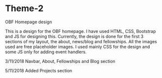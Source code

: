 # Theme-2
OBF Homepage design

This is a design for the OBF homepage.
I have used HTML, CSS,  Bootstrap  and JS for designing this. Currently, the design is done for the first 3 sections of my layout, the about, news/blog and fellowships.
All the images used are free placeholder images.
I used mainly CSS for the design and some JS only for adding event handlers.

3/11/2018
Navbar, About, Fellowships and Blog section

5/11/2018
Added Projects section

